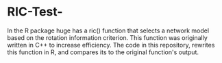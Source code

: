 # RIC-Test- 
In the R package huge has a ric() function that selects a network model based on the rotation information criterion. 
This function was originally written in C++ to increase efficiency. The code in this repository, rewrites this function in R, and compares its 
to the original function's output. 
